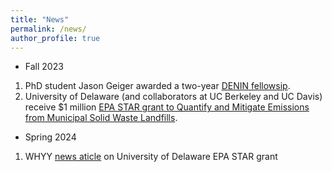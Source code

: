 ```yaml
---
title: "News"
permalink: /news/
author_profile: true
---
```


* Fall 2023
1. PhD student Jason Geiger awarded a two-year [DENIN fellowsip](https://www.denin.udel.edu/2023/10/03/jason-geiger-new-denin-fellow-is-developing-technology-to-remediate-oil-and-natural-gas-brine-spills/).
2. University of Delaware (and collaborators at UC Berkeley and UC Davis) receive $1 million [EPA STAR grant to Quantify and Mitigate Emissions from Municipal Solid Waste Landfills](https://www.epa.gov/newsreleases/epa-awards-46m-research-grants-quantify-and-mitigate-emissions-municipal-solid-waste).

* Spring 2024
1. WHYY [news aticle](https://whyy.org/articles/university-of-delaware-methane-gas-landfills-research-epa/) on University of Delaware EPA STAR grant


